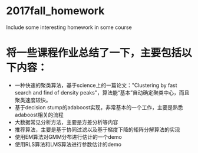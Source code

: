 # 2017fall_homework
Include some interesting homework in some course

# 将一些课程作业总结了一下，主要包括以下内容：
* 一种快速的聚类算法，基于science上的一篇论文："Clustering by fast search and find of density peaks"，算法能“基本”自动确定聚类中心，而且聚类速度较快。
* 基于decision stump的adaboost实现，非常基本的一个工作，主要是熟悉adaboost相关的流程
* 大数据常见分析方法，主要是方差分析等内容
* 推荐算法，主要是基于协同过滤以及基于梯度下降的矩阵分解算法的实现
* 使用EM算法对GMM分布进行估计的一个demo
* 使用RLS算法和LMS算法进行参数估计的demo


